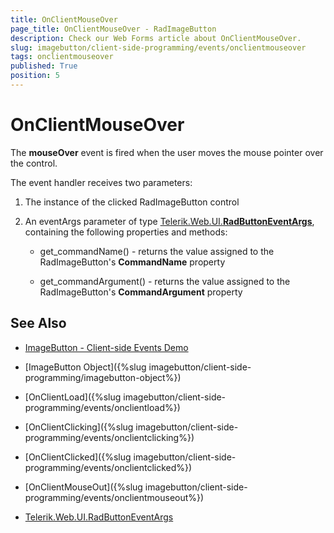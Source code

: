 ```yaml
---
title: OnClientMouseOver
page_title: OnClientMouseOver - RadImageButton
description: Check our Web Forms article about OnClientMouseOver.
slug: imagebutton/client-side-programming/events/onclientmouseover
tags: onclientmouseover
published: True
position: 5
---
```


# OnClientMouseOver

The **mouseOver** event is fired when the user moves the mouse pointer over the control.

The event handler receives two parameters:

1. The instance of the clicked RadImageButton control

1. An eventArgs parameter of type [Telerik.Web.UI.**RadButtonEventArgs**](https://docs.telerik.com/devtools/aspnet-ajax/api/client/args/Telerik.Web.UI.ButtonEventArgs), containing the following properties and methods:

	* get_commandName() - returns the value assigned to the RadImageButton's **CommandName** property

	* get_commandArgument() - returns the value assigned to the RadImageButton's **CommandArgument** property


## See Also

 * [ImageButton - Client-side Events Demo](https://demos.telerik.com/aspnet-ajax/imagebutton/client-side-api/client-side-events/defaultcs.aspx)
 
 * [ImageButton Object]({%slug imagebutton/client-side-programming/imagebutton-object%})
 
 * [OnClientLoad]({%slug imagebutton/client-side-programming/events/onclientload%})
 
 * [OnClientClicking]({%slug imagebutton/client-side-programming/events/onclientclicking%})
 
 * [OnClientClicked]({%slug imagebutton/client-side-programming/events/onclientclicked%})
 
 * [OnClientMouseOut]({%slug imagebutton/client-side-programming/events/onclientmouseout%})
 
 * [Telerik.Web.UI.RadButtonEventArgs](https://docs.telerik.com/devtools/aspnet-ajax/api/client/args/Telerik.Web.UI.ButtonEventArgs)
